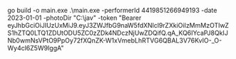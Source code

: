 go build -o main.exe
.\main.exe -performerId 4419851266949193 -date 2023-01-01 -photoDir "C:\jav" -token "Bearer eyJhbGciOiJIUzUxMiJ9.eyJ3ZWJfbG9naW5fdXNlcl9rZXkiOiIzMmMzOTIwZS1hZTQ0LTQ1ZDUtODU5ZC0zZDk4NDczNjUwZDQifQ.qA_KQ6IYcaPJ8QkIJNb0wmNsVPtO9PpOy72fXQnZK-W1xVmebLhRTVG6QBAL3V76KvIO-_O-Wy4cl6Z5W9IggA"
